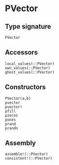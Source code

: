 # PVector

## Type signature

```@docs
PVector
```
## Accessors

```@docs
local_values(::PVector)
own_values(::PVector)
ghost_values(::PVector)
```
## Constructors

```@docs
PVector(a,b)
pvector
pvector!
pfill
pzeros
pones
prand
prandn
```
## Assembly

```@docs
assemble!(::PVector)
consistent!(::PVector)
```
